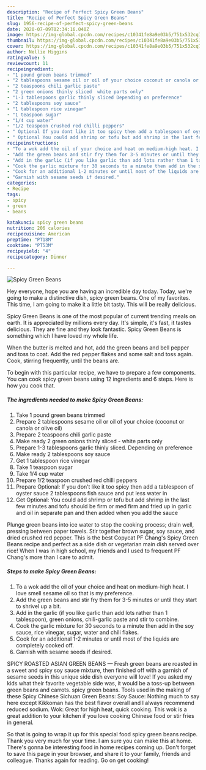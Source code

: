 ```yaml
---
description: "Recipe of Perfect Spicy Green Beans"
title: "Recipe of Perfect Spicy Green Beans"
slug: 1956-recipe-of-perfect-spicy-green-beans
date: 2020-07-09T02:34:16.040Z
image: https://img-global.cpcdn.com/recipes/c10341fe8a9e03b5/751x532cq70/spicy-green-beans-recipe-main-photo.jpg
thumbnail: https://img-global.cpcdn.com/recipes/c10341fe8a9e03b5/751x532cq70/spicy-green-beans-recipe-main-photo.jpg
cover: https://img-global.cpcdn.com/recipes/c10341fe8a9e03b5/751x532cq70/spicy-green-beans-recipe-main-photo.jpg
author: Nellie Higgins
ratingvalue: 5
reviewcount: 11
recipeingredient:
- "1 pound green beans trimmed"
- "2 tablespoons sesame oil or oil of your choice coconut or canola or olive oil"
- "2 teaspoons chili garlic paste"
- "2 green onions thinly sliced  white parts only"
- "1-3 tablespoons garlic thinly sliced Depending on preference"
- "2 tablespoons soy sauce"
- "1 tablespoon rice vinegar"
- "1 teaspoon sugar"
- "1/4 cup water"
- "1/2 teaspoon crushed red chilli peppers"
- " Optional If you dont like it too spicy then add a tablespoon of oyster sauce 2 tablespoons fish sauce and put less water in"
- " Optional You could add shrimp or tofu but add shrimp in the last few minutes and tofu should be firm or med firm and fried up in garlic and oil in separate pan and then added when you add the sauce"
recipeinstructions:
- "To a wok add the oil of your choice and heat on medium-high heat. I love smell sesame oil so that is my preference."
- "Add the green beans and stir fry them for 3-5 minutes or until they start to shrivel up a bit."
- "Add in the garlic (if you like garlic than add lots rather than 1 tablespoon), green onions, chili-garlic paste and stir to combine."
- "Cook the garlic mixture for 30 seconds to a minute then add in the soy sauce, rice vinegar, sugar, water and chili flakes."
- "Cook for an additional 1-2 minutes or until most of the liquids are completely cooked off."
- "Garnish with sesame seeds if desired."
categories:
- Recipe
tags:
- spicy
- green
- beans

katakunci: spicy green beans 
nutrition: 206 calories
recipecuisine: American
preptime: "PT18M"
cooktime: "PT53M"
recipeyield: "4"
recipecategory: Dinner

---
```



![Spicy Green Beans](https://img-global.cpcdn.com/recipes/c10341fe8a9e03b5/751x532cq70/spicy-green-beans-recipe-main-photo.jpg)

Hey everyone, hope you are having an incredible day today. Today, we're going to make a distinctive dish, spicy green beans. One of my favorites. This time, I am going to make it a little bit tasty. This will be really delicious.

Spicy Green Beans is one of the most popular of current trending meals on earth. It is appreciated by millions every day. It's simple, it's fast, it tastes delicious. They are fine and they look fantastic. Spicy Green Beans is something which I have loved my whole life.

When the butter is melted and hot, add the green beans and bell pepper and toss to coat. Add the red pepper flakes and some salt and toss again. Cook, stirring frequently, until the beans are.


To begin with this particular recipe, we have to prepare a few components. You can cook spicy green beans using 12 ingredients and 6 steps. Here is how you cook that.

<!--inarticleads1-->

##### The ingredients needed to make Spicy Green Beans:

1. Take 1 pound green beans trimmed
1. Prepare 2 tablespoons sesame oil or oil of your choice (coconut or canola or olive oil)
1. Prepare 2 teaspoons chili garlic paste
1. Make ready 2 green onions thinly sliced - white parts only
1. Prepare 1-3 tablespoons garlic thinly sliced. Depending on preference
1. Make ready 2 tablespoons soy sauce
1. Get 1 tablespoon rice vinegar
1. Take 1 teaspoon sugar
1. Take 1/4 cup water
1. Prepare 1/2 teaspoon crushed red chilli peppers
1. Prepare  Optional: If you don’t like it too spicy then add a tablespoon of oyster sauce 2 tablespoons fish sauce and put less water in
1. Get  Optional: You could add shrimp or tofu but add shrimp in the last few minutes and tofu should be firm or med firm and fried up in garlic and oil in separate pan and then added when you add the sauce


Plunge green beans into ice water to stop the cooking process; drain well, pressing between paper towels. Stir together brown sugar, soy sauce, and dried crushed red pepper. This is the best Copycat PF Chang&#39;s Spicy Green Beans recipe and perfect as a side dish or vegetarian main dish served over rice! When I was in high school, my friends and I used to frequent PF Chang&#39;s more than I care to admit. 

<!--inarticleads2-->

##### Steps to make Spicy Green Beans:

1. To a wok add the oil of your choice and heat on medium-high heat. I love smell sesame oil so that is my preference.
1. Add the green beans and stir fry them for 3-5 minutes or until they start to shrivel up a bit.
1. Add in the garlic (if you like garlic than add lots rather than 1 tablespoon), green onions, chili-garlic paste and stir to combine.
1. Cook the garlic mixture for 30 seconds to a minute then add in the soy sauce, rice vinegar, sugar, water and chili flakes.
1. Cook for an additional 1-2 minutes or until most of the liquids are completely cooked off.
1. Garnish with sesame seeds if desired.


SPICY ROASTED ASIAN GREEN BEANS — Fresh green beans are roasted in a sweet and spicy soy sauce mixture, then finished off with a garnish of sesame seeds in this unique side dish everyone will love! If you asked my kids what their favorite vegetable side was, it would be a toss-up between green beans and carrots. spicy green beans. Tools used in the making of these Spicy Chinese Sichuan Green Beans: Soy Sauce: Nothing much to say here except Kikkoman has the best flavor overall and I always recommend reduced sodium. Wok: Great for high heat, quick cooking. This wok is a great addition to your kitchen if you love cooking Chinese food or stir fries in general. 

So that is going to wrap it up for this special food spicy green beans recipe. Thank you very much for your time. I am sure you can make this at home. There's gonna be interesting food in home recipes coming up. Don't forget to save this page in your browser, and share it to your family, friends and colleague. Thanks again for reading. Go on get cooking!

